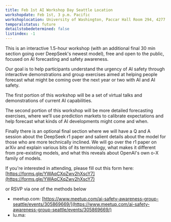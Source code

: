 ```yaml
---
title: Feb 1st AI Workshop Day Seattle Location
workshopdate: Feb 1st, 3 p.m. Pacific
workshoplocation: University of Washington, Paccar Hall Room 294, 4277 NE Stevens Way, Seattle, WA 98195
temporalstatus: future
detailstobedetermined: false
listindex: -1
---
```


This is an interactive 1.5-hour workshop (with an additional final 30 min section going over DeepSeek's newest model), free and open to the public, focused on AI forecasting and safety awareness.

Our goal is to help participants understand the urgency of AI safety through interactive demonstrations and group exercises aimed at helping people forecast what might be coming over the next year or two with AI and AI safety.

The first portion of this workshop will be a set of virtual talks and demonstrations of current AI capabilities.

The second portion of this workshop will be more detailed forecasting exercises, where we’ll use prediction markets to calibrate expectations and help forecast what kinds of AI developments might come and when.

Finally there is an optional final section where we will have a Q and A session about the DeepSeek r1 paper and salient details about the model for those who are more technically inclined. We will go over the r1 paper on arXiv and explain various bits of its terminology, what makes it different from pre-existing models, and what this reveals about OpenAI's own o-X family of models.

If you're interested in attending, please fill out this form here:
[https://forms.gle/YWAqCXqZwv2hXscY7](https://forms.gle/YWAqCXqZwv2hXscY7)

or RSVP via one of the methods below

+ meetup.com: [https://www.meetup.com/ai-safety-awareness-group-seattle/events/305869669/](https://www.meetup.com/ai-safety-awareness-group-seattle/events/305869669/)
+ lu.ma: 
